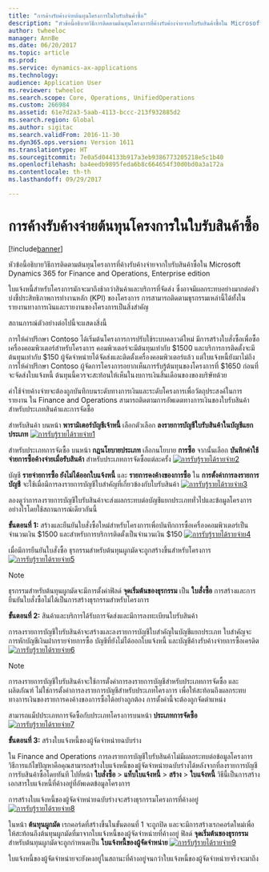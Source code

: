 ```yaml
---
title: "การค้างรับค้างจ่ายต้นทุนโครงการในใบรับสินค้าซื้อ"
description: "หัวข้อนี้อธิบายวิธีการติดตามต้นทุนโครงการที่ค้างรับค้างจ่ายจากใบรับสินค้าซื้อใน Microsoft Dynamics 365 for Finance and Operations, Enterprise edition"
author: twheeloc
manager: AnnBe
ms.date: 06/20/2017
ms.topic: article
ms.prod: 
ms.service: dynamics-ax-applications
ms.technology: 
audience: Application User
ms.reviewer: twheeloc
ms.search.scope: Core, Operations, UnifiedOperations
ms.custom: 266984
ms.assetid: 61e7d2a3-5aab-4113-bccc-213f932885d2
ms.search.region: Global
ms.author: sigitac
ms.search.validFrom: 2016-11-30
ms.dyn365.ops.version: Version 1611
ms.translationtype: HT
ms.sourcegitcommit: 7e0a5d044133b917a3eb9386773205218e5c1b40
ms.openlocfilehash: ba4eedb9895feda6b8c664654f30d0bd0a3a172a
ms.contentlocale: th-th
ms.lasthandoff: 09/29/2017

---
```


# <a name="project-cost-accrual-on-purchase-receipts"></a>การค้างรับค้างจ่ายต้นทุนโครงการในใบรับสินค้าซื้อ

[!include[banner](../includes/banner.md)]


หัวข้อนี้อธิบายวิธีการติดตามต้นทุนโครงการที่ค้างรับค้างจ่ายจากใบรับสินค้าซื้อใน Microsoft Dynamics 365 for Finance and Operations, Enterprise edition 

ใบแจ้งหนี้สำหรับโครงการมักจะมาถึงช้ากว่าสินค้าและบริการที่จัดส่ง ซึ่งอาจมีผลกระทบอย่างมากต่อตัวบ่งชี้ประสิทธิภาพการทำงานหลัก (KPI) ของโครงการ การสามารถติดตามธุรกรรมเหล่านี้ได้ทั้งในรายงานทางการเงินและรายงานของโครงการเป็นสิ่งสำคัญ

สถานการณ์ตัวอย่างต่อไปนี้จะแสดงสิ่งนี้ 

การให้คำปรึกษา Contoso ได้เริ่มต้นโครงการการปรับใช้ระบบคลาวด์ใหม่ มีการสร้างใบสั่งซื้อเพื่อซื้อเครื่องคอมพิวเตอร์สำหรับโครงการ คอมพิวเตอร์จะมีต้นทุนเท่ากับ $1500 และบริการการติดตั้งจะมีต้นทุนเท่ากับ $150 ผู้จัดจำหน่ายได้จัดส่งและติดตั้งเครื่องคอมพิวเตอร์แล้ว แต่ใบแจ้งหนี้ยังมาไม่ถึงการให้คำปรึกษา Contoso ผู้จัดการโครงการอยากเห็นการรับรู้ต้นทุนของโครงการที่ $1650 ก่อนที่จะจัดส่งใบแจ้งหนี้ ต้นทุนนี้ควรจะสะท้อนให้เห็นในงบการเงินสิ้นเดือนของของบริษัทด้วย 

ค่าใช้จ่ายค้างจ่ายจะต้องถูกบันทึกบนระดับทางการเงินและระดับโครงการเพื่อวัตถุประสงค์ในการรายงาน ใน Finance and Operations สามารถติดตามการอัพเดตทางการเงินของใบรับสินค้าสำหรับประเภทสินค้าและการจัดซื้อ 

สำหรับสินค้า บนหน้า **พารามิเตอร์บัญชีเจ้าหนี้** เลือกตัวเลือก **ลงรายการบัญชีใบรับสินค้าในบัญชีแยกประเภท**
[![การรับรู้รายได้รายจ่าย1](./media/accruals1-1024x409.png)](./media/accruals1.png) 

สำหรับประเภทการจัดซื้อ บนหน้า **กฎนโยบายประเภท** เลือกนโยบาย **การซื้อ** จากนั้นเลือก **บันทึกค่าใช้จ่ายการซื้อค้างจ่ายเมื่อรับสินค้า** สำหรับประเภทการจัดซื้อแต่ละครั้ง
[![การรับรู้รายได้รายจ่าย2](./media/accruals2-1024x569.png)](./media/accruals2.png) 

บัญชี **รายจ่ายการซื้อ ยังไม่ได้ออกใบแจ้งหนี้** และ **รายการคงค้างของการซื้อ** ใน **การตั้งค่าการลงรายการบัญชี** จะใช้เมื่อมีการลงรายการบัญชีใบสำคัญที่เกี่ยวข้องกับใบรับสินค้า
[![การรับรู้รายได้รายจ่าย3](./media/accruals3-1024x429.png)](./media/accruals3.png) 

ลองดูว่าการลงรายการบัญชีใบรับสินค้าจะส่งผลกระทบต่อบัญชีแยกประเภททั่วไปและข้อมูลโครงการอย่างไรโดยใช้สถานการณ์เดียวกันนี้ 

**ขั้นตอนที่ 1:** สร้างและยืนยันใบสั่งซื้อใหม่สำหรับโครงการเพื่อบันทึกการซื้อเครื่องคอมพิวเตอร์เป็นจำนวนเงิน $1500 และสำหรับการบริการติดตั้งเป็นจำนวนเงิน $150
[![การรับรู้รายได้รายจ่าย4](./media/accruals4-1024x497.png)](./media/accruals4.png) 

เมื่อมีการยืนยันใบสั่งซื้อ ธุรกรรมสำหรับต้นทุนผูกมัดจะถูกสร้างขึ้นสำหรับโครงการ 
[![การรับรู้รายได้รายจ่าย5](./media/accruals5-1024x219.png)](./media/accruals5.png) 

> [!NOTE]
> ธุรกรรมสำหรับต้นทุนผูกมัดจะมีการตั้งค่าฟิลด์ **จุดเริ่มต้นของธุรกรรม** เป็น **ใบสั่งซื้อ** การสร้างและการยืนยันใบสั่งซื้อไม่ได้เป็นการสร้างธุรกรรมสำหรับโครงการ 

**ขั้นตอนที่ 2:** สินค้าและบริการได้รับการจัดส่งและมีการลงทะเบียนใบรับสินค้า 

การลงรายการบัญชีใบรับสินค้าจะสร้างและลงรายการบัญชีใบสำคัญในบัญชีแยกประเภท ใบสำคัญจะการหักบัญชีเงินฝากรายจ่ายการซื้อ บัญชีที่ยังไม่ได้ออกใบแจ้งหนี้ และบัญชีค้างรับค้างจ่ายการซื้อเครดิต 
[![การรับรู้รายได้รายจ่าย6](./media/accruals6-1024x214.png)](./media/accruals6.png)

> [!NOTE]
> การลงรายการบัญชีใบรับสินค้าจะใช้การตั้งค่าการลงรายการบัญชีสำหรับประเภทการจัดซื้อ และผลิตภัณฑ์ ไม่ใช่การตั้งค่าการลงรายการบัญชีสำหรับประเภทโครงการ เพื่อให้สะท้อนถึงผลกระทบทางการเงินของรายการคงค้างของการซื้อได้อย่างถูกต้อง การตั้งค่านี้จะต้องถูกจัดตำแหน่ง 

สามารถแม็ปประเภทการจัดซื้อกับประเภทโครงการบนหน้า **ประเภทการจัดซื้อ**
[![การรับรู้รายได้รายจ่าย7](./media/accruals7-1024x390.png)](./media/accruals7.png)

**ขั้นตอนที่ 3:** สร้างใบแจ้งหนี้ของผู้จัดจำหน่ายฉบับร่าง 

ใน Finance and Operations การลงรายการบัญชีใบรับสินค้าไม่มีผลกระทบต่อข้อมูลโครงการ วิธีการแก้ไขปัญหาคือคุณสามารถสร้างใบแจ้งหนี้ของผู้จัดจำหน่ายฉบับร่างได้หลังจากที่ลงรายการบัญชีการรับสินค้าซื้อโดยทันที ไปที่หน้า **ใบสั่งซื้อ** &gt; **แท็บใบแจ้งหนี้** &gt; **สร้าง** &gt; **ใบแจ้งหนี้** วิธีนี้เป็นการสร้างเอกสารใบแจ้งหนี้ที่ค้างอยู่ที่อัพเดตข้อมูลโครงการ 

การสร้างใบแจ้งหนี้ของผู้จัดจำหน่ายฉบับร่างจะสร้างธุรกรรมโครงการที่ค้างอยู่ 
[![การรับรู้รายได้รายจ่าย8](./media/accruals8-1024x225.png)](./media/accruals8.png) 

ในหน้า **ต้นทุนผูกมัด** เรกคอร์ดที่สร้างขึ้นในขั้นตอนที่ 1 จะถูกปิด และจะมีการสร้างเรกคอร์ดใหม่เพื่อให้สะท้อนถึงต้นทุนผูกมัดที่มาจากใบแจ้งหนี้ของผู้จัดจำหน่ายที่ค้างอยู่ ฟิลด์ **จุดเริ่มต้นของธุรกรรม** สำหรับต้นทุนผูกมัดจะถูกกำหนดเป็น **ใบแจ้งหนี้ของผู้จัดจำหน่าย**
[![การรับรู้รายได้รายจ่าย9](./media/accruals9-1024x200.png)](./media/accruals9.png)

ใบแจ้งหนี้ของผู้จัดจำหน่ายจะยังคงอยู่ในสถานะที่ค้างอยู่จนกว่าใบแจ้งหนี้ของผู้จัดจำหน่ายจริงจะมาถึง





